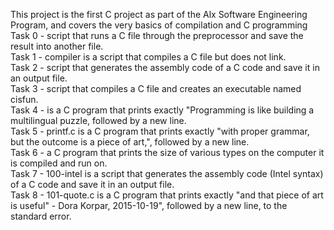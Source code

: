 This project is the first C project as part of the Alx Software Engineering Program, and covers the very basics of compilation and C programming<br/>
Task 0 - script that runs a C file through the preprocessor and save the result into another file.<br/>
Task 1 - compiler is a script that compiles a C file but does not link.<br/>
Task 2 - script that generates the assembly code of a C code and save it in an output file.<br/>
Task 3 - script that compiles a C file and creates an executable named cisfun.<br/>
Task 4 - is a C program that prints exactly "Programming is like building a multilingual puzzle, followed by a new line.<br/>
Task 5 - printf.c is a C program that prints exactly "with proper grammar, but the outcome is a piece of art,", followed by a new line.<br/>
Task 6 - a C program that prints the size of various types on the computer it is compiled and run on.<br/>
Task 7 - 100-intel is a script that generates the assembly code (Intel syntax) of a C code and save it in an output file.<br/>
Task 8 - 101-quote.c is a C program that prints exactly "and that piece of art is useful" - Dora Korpar, 2015-10-19", followed by a new line, to the standard error.